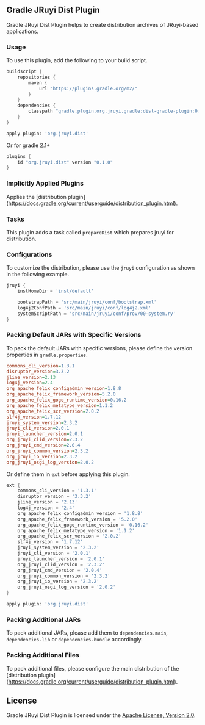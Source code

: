 ## Gradle JRuyi Dist Plugin

Gradle JRuyi Dist Plugin helps to create distribution archives of JRuyi-based applications.

### Usage
To use this plugin, add the following to your build script.

```groovy
buildscript {
	repositories {
		maven {
			url "https://plugins.gradle.org/m2/"
		}
	}
	dependencies {
		classpath "gradle.plugin.org.jruyi.gradle:dist-gradle-plugin:0.1.0"
	}
}

apply plugin: 'org.jruyi.dist'
```

Or for gradle 2.1+

```groovy
plugins {
	id "org.jruyi.dist" version "0.1.0"
}
```

### Implicitly Applied Plugins

Applies the [distribution plugin] (https://docs.gradle.org/current/userguide/distribution_plugin.html).

### Tasks

This plugin adds a task called `prepareDist` which prepares jruyi for distribution.

### Configurations

To customize the distribution, please use the `jruyi` configuration as shown in the following example.

```gradle
jruyi {
	instHomeDir = 'inst/default'

	bootstrapPath = 'src/main/jruyi/conf/bootstrap.xml'
	log4j2ConfPath = 'src/main/jruyi/conf/log4j2.xml'
	systemScriptPath = 'src/main/jruyi/conf/prov/00-system.ry'
}
```

### Packing Default JARs with Specific Versions

To pack the default JARs with specific versions, please define the version properties in `gradle.properties`.

```INI
commons_cli_version=1.3.1
disruptor_version=3.3.2
jline_version=2.13
log4j_version=2.4
org_apache_felix_configadmin_version=1.8.8
org_apache_felix_framework_version=5.2.0
org_apache_felix_gogo_runtime_version=0.16.2
org_apache_felix_metatype_version=1.1.2
org_apache_felix_scr_version=2.0.2
slf4j_version=1.7.12
jruyi_system_version=2.3.2
jruyi_cli_version=2.0.1
jruyi_launcher_version=2.0.1
org_jruyi_clid_version=2.3.2
org_jruyi_cmd_version=2.0.4
org_jruyi_common_version=2.3.2
org_jruyi_io_version=2.3.2
org_jruyi_osgi_log_version=2.0.2
```

Or define them in `ext` before applying this plugin.

```gradle
ext {
	commons_cli_version = '1.3.1'
    disruptor_version = '3.3.2'
    jline_version = '2.13'
    log4j_version = '2.4'
    org_apache_felix_configadmin_version = '1.8.8'
    org_apache_felix_framework_version = '5.2.0'
    org_apache_felix_gogo_runtime_version = '0.16.2'
    org_apache_felix_metatype_version = '1.1.2'
    org_apache_felix_scr_version = '2.0.2'
    slf4j_version = '1.7.12'
    jruyi_system_version = '2.3.2'
    jruyi_cli_version = '2.0.1'
    jruyi_launcher_version = '2.0.1'
    org_jruyi_clid_version = '2.3.2'
    org_jruyi_cmd_version = '2.0.4'
    org_jruyi_common_version = '2.3.2'
    org_jruyi_io_version = '2.3.2'
    org_jruyi_osgi_log_version = '2.0.2'
}

apply plugin: 'org.jruyi.dist'
```

### Packing Additional JARs

To pack additional JARs, please add them to `dependencies.main`, `dependencies.lib` or `dependencies.bundle` accordingly.

### Packing Additional Files

To pack additional files, please configure the main distribution of the [distribution plugin] (https://docs.gradle.org/current/userguide/distribution_plugin.html).

## License

Gradle JRuyi Dist Plugin is licensed under the [Apache License, Version 2.0](http://www.apache.org/licenses/LICENSE-2.0.html).
